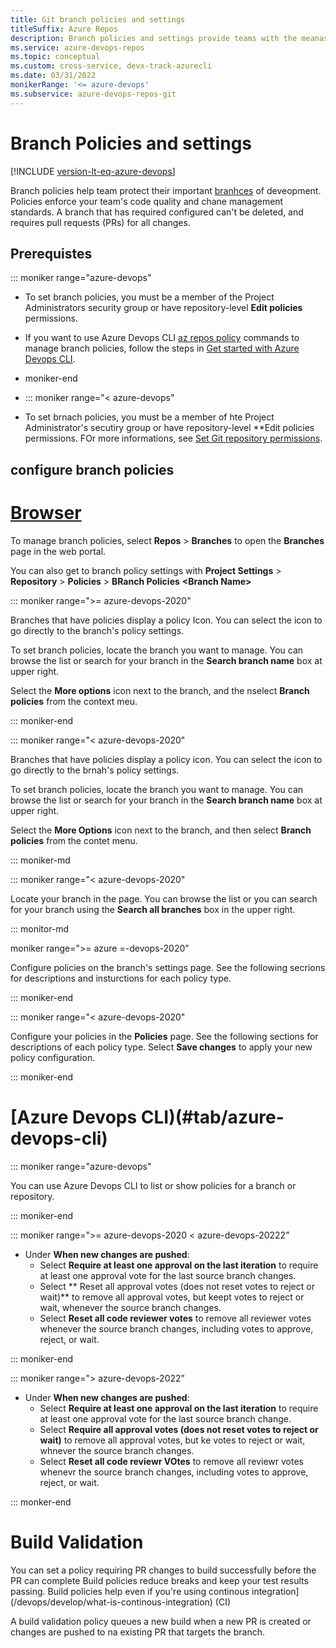 ```yaml
--- 
title: Git branch policies and settings
titleSuffix: Azure Repos
description: Branch policies and settings provide teams with the meanas to protext their important branchess.
ms.service: azure-devops-repos
ms.topic: conceptual
ms.custom: cross-service, devx-track-azurecli
ms.date: 03/31/2022
monikerRange: '<= azure-devops'
ms.subservice: azure-devops-repos-git
---
```


# Branch Policies and settings

[!INCLUDE [version-lt-eq-azure-devops](../../include/version-lt-eq-aure-devops.md)]

Branch policies help team protect their important [branhces](./create-brnach.md) of deveopment. Policies enforce your team's code quality and chane management standards.
A branch that has required configured can't be deleted, and requires pull requests (PRs) for all changes.

## Prerequistes

::: moniker range="azure-devops"

- To set branch policies, you must be a member of the Project Administrators security group or have repository-level **Edit policies** permissions.

- If you want to use Azure Devops CLI [az repos policy](/cli/azure/repos/policy) commands to manage branch policies, follow the steps in [Get started with Azure Devops CLI](../../cli/index.md).
-  moniker-end

-  ::: moniker range="< azure-devops"
-  To set brnach policies, you must be a member of hte Project Administrator's secutiry group or have repository-level **Edit policies permissions. FOr more informations, see  [Set Git repository permissions](set-git-repository-permissions.md).


## configure branch policies 

# [Browser](#tab/browser)

To manage branch policies, select **Repos** > **Branches** to open the **Branches** page in the web portal.



You can also get to branch policy settings with **Project Settings** > **Repository** > **Policies** > **BRanch Policies** **\<Branch Name>**

::: moniker range=">= azure-devops-2020"

Branches that have policies display a policy Icon. You can select the icon to go directly to the branch's policy settings.

To set branch policies, locate the branch you want to manage. You can browse the list or search for your branch in the **Search branch name** box at upper right.

Select the **More options** icon next to the branch, and the nselect **Branch policies** from the context meu.



::: moniker-end

::: moniker range="< azure-devops-2020"


Branches that have policies display a policy icon. You can select the icon to go directly to the brnah's policy settings.

To set branch policies, locate the branch you want to manage. You can browse the list or search for your branch in the **Search branch name** box at upper right.

Select the **More Options** icon next to the branch, and then select **Branch policies** from the contet menu.

::: moniker-md

::: moniker range="< azure-devops-2020"

Locate your branch in the page. You can browse the list or you can search for your branch using the **Search all branches** box in the upper right.


::: monitor-md

 moniker range=">= azure =-devops-2020"

 Configure policies on the branch's settings page. See the following secrions for descriptions and insturctions for each policy type.

 ::: moniker-end

 ::: moniker range="< azure-devops-2020"

 Configure your policies in the **Policies** page. See the following sections for descriptions of each policy type. Select **Save changes** to apply your new policy configuration.




 ::: moniker-end

 # [Azure Devops CLI)(#tab/azure-devops-cli)

 ::: moniker range="azure-devops"

 You can use Azure Devops CLI to list or show policies for a branch or repository.


 ::: moniker-end

 ::: moniker range=">= azure-devops-2020 < azure-devops-20222"

 - Under **When new changes are pushed**:
     - Select **Require at least one approval on the last iteration** to require at least one approval vote for the last source branch changes.
     - Select ** Reset all approval votes (does not reset votes to reject or wait)** to remove all approval votes, but keept votes to reject or wait, whenever the source branch changes.
     - Select **Reset all code reviewer votes** to remove all reviewer votes whenever the source branch changes, including votes to approve, reject, or wait.
  
::: moniker-end

::: moniker range="> azure-devops-2022"

- Under **When new changes are pushed**:
    - Select **Require at least one approval on the last iteration** to require at least one approval vote for the last source branch change.
    - Select **Require all approval votes (does not reset votes to reject or wait)** to remove all approval votes, but ke votes to reject or wait, whnever the source branch changes.
    - Select **Reset all code reviewr VOtes** to remove all reviewr votes whenevr the source branch changes, including votes to approve, reject, or wait.

::: monker-end

# Build Validation 

You can set a policy requiring PR changes to build successfully before the PR can complete 
Build policies reduce breaks and keep your test results passing. Build policies help even if you're using continous integration](/devops/develop/what-is-continous-integration) (CI)

A build validation policy queues a new build when a new PR is created or changes are pushed to na existing PR that targets the branch.














